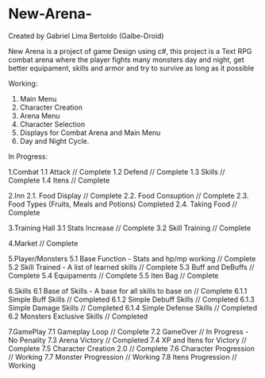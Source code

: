# New-Arena-

Created by Gabriel Lima Bertoldo (Galbe-Droid)

New Arena is a project of game Design using c#, this project is a Text RPG combat arena where the player fights many monsters day and night, get better equipament, skills and armor and try to survive as long as it possible 

Working: 
  1. Main Menu 
  2. Character Creation 
  3. Arena Menu 
  4. Character Selection 
  5. Displays for Combat Arena and Main Menu 
  6. Day and Night Cycle.

In Progress:

  1.Combat
    1.1 Attack // Complete
    1.2 Defend // Complete
    1.3 Skills // Complete
    1.4 Itens // Complete
    
  2.Inn
    2.1. Food Display // Complete
    2.2. Food Consuption // Complete
    2.3. Food Types (Fruits, Meals and Potions) Completed 
    2.4. Taking Food // Complete
    
  3.Training Hall
    3.1 Stats Increase // Complete
    3.2 Skill Training // Complete
  
  4.Market // Complete 
  
  5.Player/Monsters
    5.1 Base Function - Stats and hp/mp working // Complete
    5.2 Skill Trained - A list of learned skills // Complete
    5.3 Buff and DeBuffs // Complete
    5.4 Equipaments // Complete
    5.5 Iten Bag // Complete
    
  6.Skills 
    6.1 Base of Skills - A base for all skills to base on // Complete
      6.1.1 Simple Buff Skills // Completed 
      6.1.2 Simple Debuff Skills // Completed
      6.1.3 Simple Damage Skills // Completed
      6.1.4 Simple Defense Skills // Completed 
    6.2 Monsters Exclusive Skills // Completed
    
  7.GamePlay
    7.1 Gameplay Loop // Complete
    7.2 GameOver // In Progress - No Penality
    7.3 Arena Victory // Completed
    7.4 XP and Itens for Victory // Complete
    7.5 Character Creation 2.0 // Complete
    7.6 Character Progression // Working
    7.7 Monster Progression // Working
    7.8 Itens Progression // Working  
